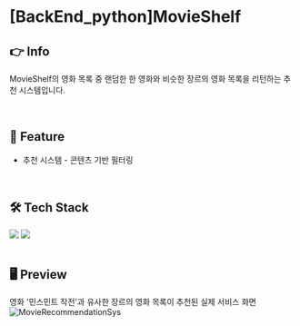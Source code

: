 #	[BackEnd_python]MovieShelf

## :point_right: Info
MovieShelf의 영화 목록 중 랜덤한 한 영화와 비슷한 장르의 영화 목록을 리턴하는 추천 시스템입니다.

<br>

## :pushpin: Feature
- 추천 시스템 - 콘텐츠 기반 필터링

<br>

## :hammer_and_wrench: Tech Stack
<div>
<img src="https://img.shields.io/badge/python-3776AB?style=flat-square&logo=python&logoColor=white" />
<img src="https://img.shields.io/badge/flask-000000?style=flat-square&logo=flask&logoColor=white" />
</div>

<br>

## :desktop_computer: Preview
영화 '민스민트 작전'과 유사한 장르의 영화 목록이 추천된 실제 서비스 화면
![MovieRecommendationSys](https://user-images.githubusercontent.com/82142527/204090232-839d2344-0c73-4994-9bc0-1e92562eba67.gif)
